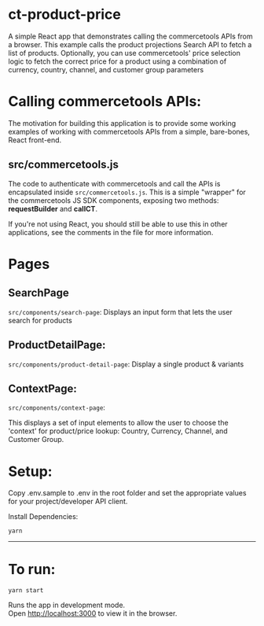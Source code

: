 # ct-product-price

A simple React app that demonstrates calling the commercetools APIs from a browser.
This example calls the product projections Search API to fetch a list of products.
Optionally, you can use commercetools' price selection logic to fetch the correct price 
for a product using a combination of currency, country, channel, and customer group parameters

# Calling commercetools APIs:

The motivation for building this application is to provide some working examples of working with commercetools APIs from a simple, bare-bones, React front-end.  

## src/commercetools.js
The code to authenticate with commercetools and call the APIs is encapsulated inside ```src/commercetools.js```.  This is a simple "wrapper" for the commercetools JS SDK components, exposing two methods:  **requestBuilder** and **callCT**.  

If you're not using React, you should still be able to use this in other applications, see the comments in the file for more information.

# Pages

## SearchPage 
```src/components/search-page```:
Displays an input form that lets the user search for products

## ProductDetailPage:
```src/components/product-detail-page```:
Display a single product & variants

## ContextPage:
```src/components/context-page```:

This displays a set of input elements to allow the user to choose the 'context' for product/price lookup:  Country, Currency, Channel, and Customer Group.  

# Setup:

Copy .env.sample to .env in the root folder and set the appropriate values for your project/developer API client.

Install Dependencies:

```yarn```

---
# To run:

`yarn start`

Runs the app in  development mode.\
Open [http://localhost:3000](http://localhost:3000) to view it in the browser.

